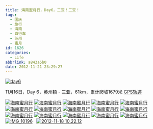 ```yaml
---
title: 海南蜜月行，Day6，三亚！三亚！
tags:
  - 国庆
  - 旅行
  - 海南
  - 自行车
  - 英州
  - 蜜月
id: 1626
categories:
  - Life
abbrlink: a843a5b0
date: 2012-11-21 23:29:27
---
```

[![day6](/images/2013/03/day6.jpg)](/images/2013/03/day6.jpg)

11月16日，Day 6，英州镇 - 三亚，61km，累计爬坡1679米 [GPS轨迹](http://www.endomondo.com/workouts/113650569/581133)
<!--more-->

[![海南蜜月行](/images/2013/03/2012-11-16-16.43.12.jpg)](/images/2013/03/2012-11-16-16.43.12.jpg)
[![海南蜜月行](/images/2013/03/IMG_10274_stitch.jpg)](/images/2013/03/IMG_10274_stitch.jpg)
[![海南蜜月行](/images/2013/03/IMG_09869_stitch.jpg)](/images/2013/03/IMG_09869_stitch.jpg)
[![海南蜜月行](/images/2013/03/IMG_10282_stitch.jpg)](/images/2013/03/IMG_10282_stitch.jpg)
[![海南蜜月行](/images/2013/03/IMG_10298.jpg)](/images/2013/03/IMG_10298.jpg)
[![海南蜜月行](/images/2013/03/IMG_10261.jpg)](/images/2013/03/IMG_10261.jpg)
[![海南蜜月行](/images/2013/03/IMG_10228.jpg)](/images/2013/03/IMG_10228.jpg)
[![海南蜜月行](/images/2013/03/IMG_10187.jpg)](/images/2013/03/IMG_10187.jpg)
[![海南蜜月行](/images/2013/03/IMG_10137.jpg)](/images/2013/03/IMG_10137.jpg)
[![海南蜜月行](/images/2013/03/IMG_10106.jpg)](/images/2013/03/IMG_10106.jpg)
[![海南蜜月行](/images/2013/03/IMG_10049.jpg)](/images/2013/03/IMG_10049.jpg)
[![海南蜜月行](/images/2013/03/IMG_10037.jpg)](/images/2013/03/IMG_10037.jpg)
[![海南蜜月行](/images/2013/03/IMG_10021.jpg)](/images/2013/03/IMG_10021.jpg)
[![海南蜜月行](/images/2013/03/IMG_09920.jpg)](/images/2013/03/IMG_09920.jpg)
[![海南蜜月行](/images/2013/03/IMG_10340.jpg)](/images/2013/03/IMG_10340.jpg)
[![IMG_10196](/images/2013/03/IMG_10196.jpg)](/images/2013/03/IMG_10196.jpg)  
[![2012-11-18 10.22.12](/images/2013/03/2012-11-18-10.22.12.jpg)](/images/2013/03/2012-11-18-10.22.12.jpg)